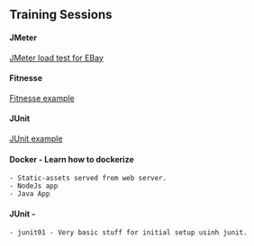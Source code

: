 ## Training Sessions

#### JMeter 
[JMeter load test for EBay](./jmeter-fun)

#### Fitnesse 
[Fitnesse example](./testframework/fitnesseSpike)

#### JUnit 
[JUnit example](./testframework/junit)
    
#### Docker - Learn how to dockerize 
    - Static-assets served from web server.
    - NodeJs app
    - Java App

#### JUnit - 
    - junit01 - Very basic stuff for initial setup usinh junit.

